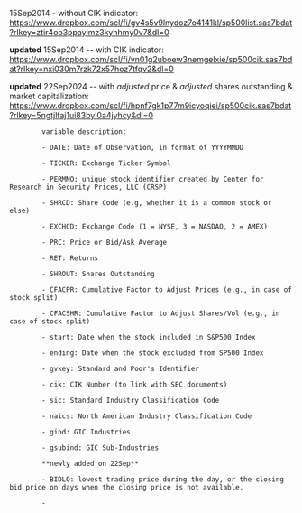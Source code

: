 15Sep2014 - without CIK indicator: https://www.dropbox.com/scl/fi/gv4s5v9lnydoz7o4141kl/sp500list.sas7bdat?rlkey=ztir4oo3ppayimz3kyhhmy0v7&dl=0

**updated** 15Sep2014 -- with CIK indicator: https://www.dropbox.com/scl/fi/vn01g2uboew3nemgelxie/sp500cik.sas7bdat?rlkey=nxi030m7rzk72x57hoz7tfqv2&dl=0

**updated** 22Sep2024 -- with *adjusted* price & *adjusted* shares outstanding & market capitalization: https://www.dropbox.com/scl/fi/hpnf7gk1p77m9icyoqiei/sp500cik.sas7bdat?rlkey=5ngtjlfaj1ui83byl0a4jyhcy&dl=0

            variable description:
            
            - DATE: Date of Observation, in format of YYYYMMDD
            
            - TICKER: Exchange Ticker Symbol
            
            - PERMNO: unique stock identifier created by Center for Research in Security Prices, LLC (CRSP)
            
            - SHRCD: Share Code (e.g, whether it is a common stock or else)
            
            - EXCHCD: Exchange Code (1 = NYSE, 3 = NASDAQ, 2 = AMEX)
            
            - PRC: Price or Bid/Ask Average
            
            - RET: Returns
            
            - SHROUT: Shares Outstanding
            
            - CFACPR: Cumulative Factor to Adjust Prices (e.g., in case of stock split)
            
            - CFACSHR: Cumulative Factor to Adjust Shares/Vol (e.g., in case of stock split)
            
            - start: Date when the stock included in S&P500 Index
            
            - ending: Date when the stock excluded from SP500 Index
            
            - gvkey: Standard and Poor's Identifier
            
            - cik: CIK Number (to link with SEC documents)
            
            - sic: Standard Industry Classification Code
            
            - naics: North American Industry Classification Code
            
            - gind: GIC Industries
            
            - gsubind: GIC Sub-Industries

            **newly added on 22Sep**

            - BIDLO: lowest trading price during the day, or the closing bid price on days when the closing price is not available.

            - 
